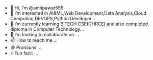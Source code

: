 - 👋 Hi, I’m @amitpawar555
- 👀 I’m interested in AI&ML,Web Development,Data Analysis,Cloud Computing,DEVOPS,Python Developer...
- 🌱 I’m currently learning B.TECH CSE(GHRCE) and also completed diploma in Computer Technology...
- 💞️ I’m looking to collaborate on ...
- 📫 How to reach me ...
- 😄 Pronouns: ...
- ⚡ Fun fact: ...

<!---
amitpawar555/amitpawar555 is a ✨ special ✨ repository because its `README.md` (this file) appears on your GitHub profile.
You can click the Preview link to take a look at your changes.
--->
